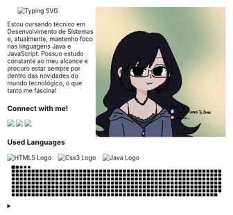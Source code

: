 <!-- TITLE -->
<div id="user-content-toc">
  <ul align="left">
      <img src="https://readme-typing-svg.demolab.com?font=Fira+Code&weight=500&size=22&pause=1000&color=9ab193&left=true&Left=true&random=false&width=524&lines=𐙚+Olá,+eu+sou+a+Tainá!" alt="Typing SVG">
  <img align="right" alt="" height="300px" src="me.png">
  </ul>
</div>

<!-- PRESENTATION -->
<p align="left">Estou cursando técnico em Desenvolvimento de Sistemas e, atualmente, mantenho foco nas linguagens Java e JavaScript. Possuo estudo constante ao meu alcance e procuro estar sempre por dentro das novidades do mundo tecnológico, o que tanto me fascina!</p>

<!-- LINKS -->
<h3 align="left">Connect with me!</h3>

<div>
  <p "ㅤ"></p>
  <a href="mailto:tainaestefanim@gmail.com" target="_blank"><img width="8.8%" src="https://img.shields.io/badge/Gmail-D14836?style=for-the-badge&logo=gmail&logoColor=white" target="_blank"></a>
  <a href="https://www.linkedin.com/in/tainá-estefani-martins/" target="_blank"><img width="11%" src="https://img.shields.io/badge/LinkedIn-0077B5?style=for-the-badge&logo=linkedin&logoColor=white" target="_blank"></a>
  <a href="https://www.instagram.com/ta.i.n.a" target="_blank"><img width="12.5%" src="https://img.shields.io/badge/Instagram-E4405F?style=for-the-badge&logo=instagram&logoColor=white" target="_blank"></a>
</div>

<!-- LANGUAGES -->
<h3 align="left">Used Languages</h3>

<div align="left">
  <img src="https://cdn.jsdelivr.net/gh/devicons/devicon/icons/html5/html5-original.svg" height="25" alt="HTML5 Logo"/>
  <img width="8"/>
  <img src="https://cdn.jsdelivr.net/gh/devicons/devicon/icons/css3/css3-original.svg" height="25" alt="Css3 Logo"/>
  <img width="8"/>
  <img src="https://cdn.jsdelivr.net/gh/devicons/devicon/icons/java/java-original.svg" height="25" alt="Java Logo"/>
  <img width="8"/>
</div>

<!-- GITHUB STATS --
<div style="text-align: center;" align="center">
<br>
  
![taina8's Stats](https://github-readme-stats.vercel.app/api?username=taina8&theme=cobalt&show_icons=true&hide_title=true&hide_border=false&border_radius=3&border_color=9ab193&bg_color=d2cfae&title_color=9ab193&text_color=9ab193&line_height=25&hide=issues&count_private=true)
![taina8's Top Languages](https://github-readme-stats.vercel.app/api/top-langs/?username=taina8&theme=cobalt&show_icons=true&hide_border=false&border_radius=3&border_color=9ab193&bg_color=d2cfae&title_color=9ab193&text_color=9ab193&line_height=25&hide=issues&layout=compact)

</div>

<!-- COMMIT SNAKE -->
<picture>
  <source media="(prefers-color-scheme: dark)" srcset="https://raw.githubusercontent.com/taina8/taina8/output/github-contribution-grid-snake-dark.svg">
  <source media="(prefers-color-scheme: light)" srcset="https://raw.githubusercontent.com//taina8/taina8/output/github-contribution-grid-snake.svg">
  <img alt="github contribution grid snake animation" src="https://raw.githubusercontent.com//taina8/taina8/output/github-contribution-grid-snake.svg">
</picture>

<!-- CREDITS -->
<details align="left">
  <summary></summary> 
  Image created by Dorucci on <a href="https://picrew.me/en/">picrew</a>.
</details>

